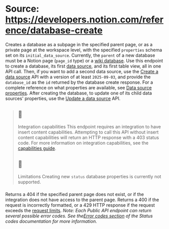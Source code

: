# Source: https://developers.notion.com/reference/database-create

Creates a database as a subpage in the specified parent page, or as a private page at the workspace level, with the specified `properties` schema set on its `initial_data_source`. Currently, the `parent` of a new database must be a Notion page (`page_id` type) or a [wiki database](https://www.notion.so/help/wikis-and-verified-pages).
Use this endpoint to create a database, its first [data source](https://developers.notion.com/reference/data-source), and its first table view, all in one API call. Then, if you want to add a second data source, use the [Create a data source](https://developers.notion.com/reference/create-a-data-source) API with a version of at least `2025-09-03`, and provide the `database_id` as the `id` returned by the database create response.
For a complete reference on what properties are available, see [Data source properties](https://developers.notion.com/reference/property-object). After creating the database, to update one of its child data sources' properties, use the [Update a data source](https://developers.notion.com/reference/update-a-data-source) API.
> ## 📘
> Integration capabilities
> This endpoint requires an integration to have insert content capabilities. Attempting to call this API without insert content capabilities will return an HTTP response with a 403 status code. For more information on integration capabilities, see the [capabilities guide](https://developers.notion.com/reference/capabilities).
> ## 🚧
> Limitations
> Creating new `status` database properties is currently not supported.
### [](https://developers.notion.com/reference/database-create#errors)
Returns a 404 if the specified parent page does not exist, or if the integration does not have access to the parent page.
Returns a 400 if the request is incorrectly formatted, or a 429 HTTP response if the request exceeds the [request limits](https://developers.notion.com/reference/request-limits).
_Note: Each Public API endpoint can return several possible error codes. See the[Error codes section](https://developers.notion.com/reference/status-codes#error-codes) of the Status codes documentation for more information._
